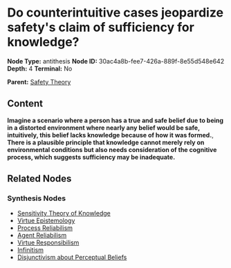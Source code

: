 # Do counterintuitive cases jeopardize safety's claim of sufficiency for knowledge?

**Node Type:** antithesis
**Node ID:** 30ac4a8b-fee7-426a-889f-8e55d548e642
**Depth:** 4
**Terminal:** No

**Parent:** [Safety Theory](safety-theory-synthesis-2316279b-4e88-4f7b-8478-8ebf1688ff42.md)

## Content

**Imagine a scenario where a person has a true and safe belief due to being in a distorted environment where nearly any belief would be safe, intuitively, this belief lacks knowledge because of how it was formed.**, **There is a plausible principle that knowledge cannot merely rely on environmental conditions but also needs consideration of the cognitive process, which suggests sufficiency may be inadequate.**

## Related Nodes

### Synthesis Nodes

- [Sensitivity Theory of Knowledge](sensitivity-theory-of-knowledge-synthesis-b6f35aea-85cd-4962-8a36-18049b88759e.md)
- [Virtue Epistemology](virtue-epistemology-synthesis-a8251e45-cfea-4fab-b61a-5980be304bbc.md)
- [Process Reliabilism](process-reliabilism-synthesis-ef323355-34c6-4922-bd8b-ddbf7505c7da.md)
- [Agent Reliabilism](agent-reliabilism-synthesis-26fa0d08-475b-4375-8797-7c09e87e4981.md)
- [Virtue Responsibilism](virtue-responsibilism-synthesis-82f85d52-0d91-4a27-9eda-4e49b6190e89.md)
- [Infinitism](infinitism-synthesis-218f641e-e62a-431b-a777-829da3ff0c55.md)
- [Disjunctivism about Perceptual Beliefs](disjunctivism-about-perceptual-beliefs-synthesis-9fb98ae9-d191-413a-9345-90606f408fb0.md)

